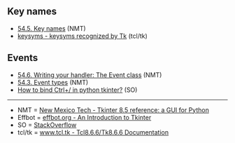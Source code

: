 
## Key names

- [54.5. Key names](http://infohost.nmt.edu/tcc/help/pubs/tkinter/web/key-names.html) (NMT)
- [keysyms - keysyms recognized by Tk](http://www.tcl.tk/man/tcl8.6/TkCmd/keysyms.htm) (tcl/tk)

## Events

- [54.6. Writing your handler: The Event class](http://infohost.nmt.edu/tcc/help/pubs/tkinter/web/event-handlers.html) (NMT)
- [54.3. Event types](http://infohost.nmt.edu/tcc/help/pubs/tkinter/web/event-types.html) (NMT)
- [How to bind Ctrl+/ in python tkinter?](http://stackoverflow.com/a/16082411/1832058) (SO)

---

- NMT = [New Mexico Tech - Tkinter 8.5 reference: a GUI for Python](http://infohost.nmt.edu/tcc/help/pubs/tkinter/web/index.html)
- Effbot = [effbot.org - An Introduction to Tkinter](http://effbot.org/tkinterbook/tkinter-index.htm)
- SO = [StackOverflow](http://StackOverflow.com)
- tcl/tk = [www.tcl.tk - Tcl8.6.6/Tk8.6.6 Documentation](http://www.tcl.tk/man/tcl8.6/contents.htm)
